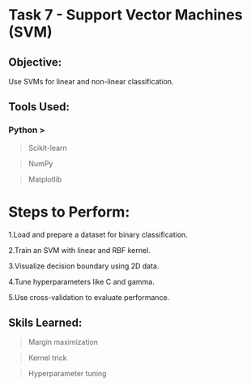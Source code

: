 # Task 7 - Support Vector Machines (SVM)

## Objective: 
Use SVMs for linear and non-linear classification.

## Tools Used: 
### Python >
> Scikit-learn  

> NumPy 

> Matplotlib 

# Steps to Perform:
1.Load and prepare a dataset for binary classification.

2.Train an SVM with linear and RBF kernel.

3.Visualize decision boundary using 2D data.

4.Tune hyperparameters like C and gamma.

5.Use cross-validation to evaluate performance.

## Skils Learned:
> Margin maximization

> Kernel trick

> Hyperparameter tuning
